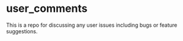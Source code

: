 # user_comments
This is a repo for discussing any user issues including bugs or feature suggestions. 

